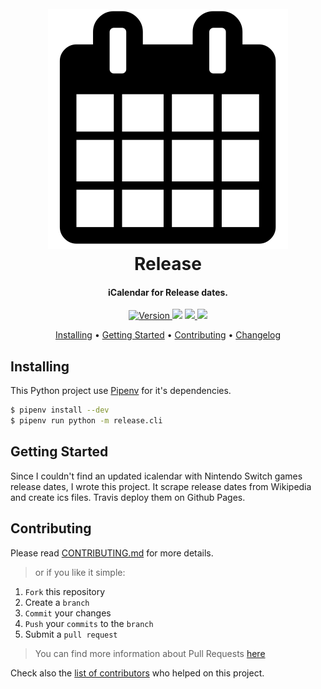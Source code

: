 <h1 align="center">
  <br><img src="project-logo.svg">
  <br>
  Release
  <br>
</h1>

<h4 align="center">iCalendar for Release dates.</h4>

<p align="center">
  <a href="https://badge.fury.io/gh/damoun%2Frelease">
    <img src="https://badge.fury.io/gh/damoun%2Frelease.svg"
         alt="Version">
  </a>
  <a href="LICENSE"><img src="https://img.shields.io/github/license/damoun/release.svg"></a>
  <a href="https://travis-ci.org/damoun/release">
      <img src="https://img.shields.io/travis/damoun/release">
  </a>
  <a href="https://app.codacy.com/app/damoun-github/release">
    <img src="https://api.codacy.com/project/badge/Grade/010cedd6f7184f5f931c4ca64b0ae5f4">
</a>
</p>

<p align="center">
  <a href="#installing">Installing</a> •
  <a href="#getting-started">Getting Started</a> •
  <a href="#contributing">Contributing</a> •
  <a href="CHANGELOG.md">Changelog</a>
</p>

## Installing

This Python project use [Pipenv](https://pipenv.readthedocs.io/en/latest/) for it's dependencies.

```sh
$ pipenv install --dev
$ pipenv run python -m release.cli
```

## Getting Started

Since I couldn't find an updated icalendar with Nintendo Switch games release dates, I wrote this project. It scrape release dates from Wikipedia and create ics files.
Travis deploy them on Github Pages.

## Contributing

Please read [CONTRIBUTING.md](CONTRIBUTING.md) for more details.

> or if you like it simple:

1. `Fork` this repository
2. Create a `branch`
3. `Commit` your changes
4. `Push` your `commits` to the `branch`
5. Submit a `pull request`

> You can find more information about Pull Requests [here](https://help.github.com/categories/collaborating-on-projects-using-pull-requests/)

Check also the [list of contributors](AUTHOR.md#contributors) who helped on this project.